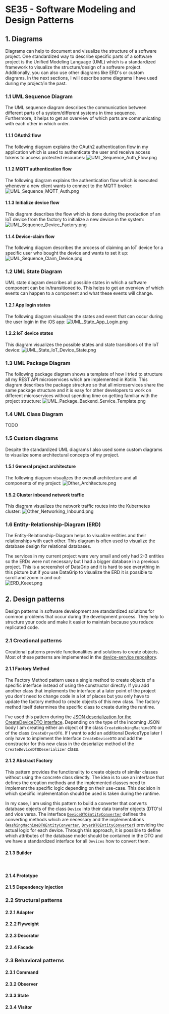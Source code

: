 # SE35 - Software Modeling and Design Patterns

## 1. Diagrams

Diagrams can help to document and visualize the structure of a software project. One standardized way to describe specific parts of a software project is the Unified Modeling Language (UML) which is a standardized framework to visualize the structure/design of a software project. Additionally, you can also use other diagrams like ERD's or custom diagrams. In the next sections, I will describe some diagrams I have used during my project/in the past.

### 1.1 UML Sequence Diagram

The UML sequence diagram describes the communication between different parts of a system/different systems in time sequence. Furthermore, it helps to get an overview of which parts are communicating with each other in which order.

#### 1.1.1 OAuth2 flow
The following diagram explains the OAuth2 authentication flow in my application which is used to authenticate the user and receive access tokens to access protected resources:
![UML_Sequence_Auth_Flow.png](diagrams/UML_Sequence_Auth_Flow.png "")
<br/>

#### 1.1.2 MQTT authentication flow
The following diagram explains the authentication flow which is executed whenever a new client wants to connect to the MQTT broker:
![UML_Sequence_MQTT_Auth.png](diagrams/UML_Sequence_MQTT_Auth.png "")
<br/>

#### 1.1.3 Initialize device flow
This diagram describes the flow which is done during the production of an IoT device from the factory to initialize a new device in the system:
![UML_Sequence_Device_Factory.png](diagrams/UML_Sequence_Device_Factory.png "")
<br/>

#### 1.1.4 Device-claim flow
The following diagram describes the process of claiming an IoT device for a specific user who bought the device and wants to set it up:
![UML_Sequence_Claim_Device.png](diagrams/UML_Sequence_Claim_Device.png "")
<br/>

### 1.2 UML State Diagram
UML state diagram describes all possible states in which a software component can be in/transitioned to. This helps to get an overview of which events can happen to a component and what these events will change.

#### 1.2.1 App login states
The following diagram visualizes the states and event that can occur during the user login in the iOS app:
![UML_State_App_Login.png](diagrams/UML_State_App_Login.png "")
<br/>

#### 1.2.2 IoT device states
This diagram visualizes the possible states and state transitions of the IoT device:
![UML_State_IoT_Device_State.png](diagrams/UML_State_IoT_Device_State.png "")
<br/>

### 1.3 UML Package Diagram
The following package diagram shows a template of how I tried to structure all my REST API microservices which are implemented in Kotlin. This diagram describes the package structure so that all microservices share the same package structure and it is easy for other developers to work on different microservices without spending time on getting familiar with the project structure:
![UML_Package_Backend_Service_Template.png](diagrams/UML_Package_Backend_Service_Template.png "")
<br/>

### 1.4 UML Class Diagram
TODO
<br/>

### 1.5 Custom diagrams
Despite the standardized UML diagrams I also used some custom diagrams to visualize some architectural concepts of my project. 

#### 1.5.1 General project architecture
The following diagram visualizes the overall architecture and all components of my project:
![Other_Architecture.png](diagrams/Other_Architecture.png "")
<br/>

#### 1.5.2 Cluster inbound network traffic
This diagram visualizes the network traffic routes into the Kubernetes cluster:
![Other_Networking_Inbound.png](diagrams/Other_Networking_Inbound.png "")
<br/>

### 1.6 Entity-Relationship-Diagram (ERD)
The Entity-Relationship-Diagram helps to visualize entities and their relationships with each other. This diagram is often used to visualize the database design for relational databases.

The services in my current project were very small and only had 2-3 entities so the ERDs were not necessary but I had a bigger database in a previous project. This is a screenshot of DataGrip and it is hard to see everything in this picture but if you use DataGrip to visualize the ERD it is possible to scroll and zoom in and out:
<br/>
![ERD_Keeet.png](diagrams/ERD_Keeet.png "")
<br/>

## 2. Design patterns
Design patterns in software development are standardized solutions for common problems that occur during the development process. They help to structure your code and make it easier to maintain because you reduce replicated code.

### 2.1 Creational patterns
Creational patterns provide functionalities and solutions to create objects. Most of these patterns are implemented in the [device-service repository](https://github.com/henrikengelbrink/se35-device-service).

#### 2.1.1 Factory Method
The Factory Method pattern uses a single method to create objects of a specific interface instead of using the constructor directly. If you add another class that implements the interface at a later point of the project you don't need to change code in a lot of places but you only have to update the factory method to create objects of this new class. The factory method itself determines the specific class to create during the runtime.

I've used this pattern during the [JSON deserialization for the CreateDeviceDTO interface](https://github.com/henrikengelbrink/se35-device-service/blob/master/src/main/kotlin/se35/device/service/utils/CreateDeviceDTODeserializer.kt). Depending on the type of the incoming JSON body I am creating either an object of the class `CreateWashingMachineDTO` or of the class `CreateDryerDTO`. If I want to add an additional DeviceType later I only have to implement the Interface `CreateDeviceDTO` and add the constructor for this new class in the deserialize method of the `CreateDeviceDTODeserializer` class.
<br/>

#### 2.1.2 Abstract Factory
This pattern provides the functionality to create objects of similar classes without using the concrete class directly. The idea is to use an interface that defines the creation methods and the implemented classes need to implement the specific logic depending on their use-case. This decision in which specific implementation should be used is taken during the runtime.

In my case, I am using this pattern to build a converter that converts database objects of the class `Device` into their data transfer objects (DTO's) and vice versa. The interface [`DeviceDTOEntityConverter`](https://github.com/henrikengelbrink/se35-device-service/blob/master/src/main/kotlin/se35/device/service/utils/DeviceDTOEntityConverter.kt) defines the converting methods which are necessary and the implementations ([`WashingMachineDTOEntityConverter`](https://github.com/henrikengelbrink/se35-device-service/blob/master/src/main/kotlin/se35/device/service/utils/WashingMachineDTOEntityConverter.kt), [`DryerDTOEntityConverter`](https://github.com/henrikengelbrink/se35-device-service/blob/master/src/main/kotlin/se35/device/service/utils/DryerDTOEntityConverter.kt)) providing the actual logic for each device. Through this approach, it is possible to define which attributes of the database model should be contained in the DTO and we have a standardized interface for all `Devices` how to convert them.
<br/>

#### 2.1.3 Builder

<br/>

#### 2.1.4 Prototype
#### 2.1.5 Dependency Injection

### 2.2 Structural patterns
#### 2.2.1 Adapter
#### 2.2.2 Flyweight
#### 2.2.3 Decorator
#### 2.2.4 Facade

### 2.3 Behavioral patterns
#### 2.3.1 Command
#### 2.3.2 Observer
#### 2.3.3 State
#### 2.3.4 Visitor
